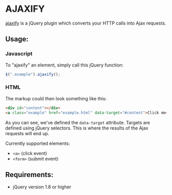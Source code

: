 # AJAXIFY

[ajaxify](https://github.com/erming/ajaxify) is a jQuery plugin which converts your HTTP calls into Ajax requests.

## Usage:

### Javascript

To "ajaxify" an element, simply call this jQuery function:

```javascript
$(".example").ajaxify();
```

### HTML

The markup could then look something like this:

```html
<div id="content"></div>
<a class="example" href="example.html" data-target="#content">Click me</a>
```

As you can see, we've defined the ```data-target``` attribute. Targets are defined using jQuery selectors. This is where the results of the Ajax requests will end up.

Currently supported elements:
- ```<a>``` (click event)
- ```<form>``` (submit event)

## Requirements:

- jQuery version 1.8 or higher
